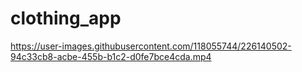 # clothing_app

https://user-images.githubusercontent.com/118055744/226140502-94c33cb8-acbe-455b-b1c2-d0fe7bce4cda.mp4
